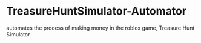 # TreasureHuntSimulator-Automator
automates the process of making money in the roblox game, Treasure Hunt Simulator

